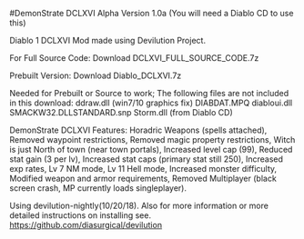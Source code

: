 #DemonStrate DCLXVI
Alpha Version 1.0a (You will need a Diablo CD to use this)

Diablo 1 DCLXVI Mod made using Devilution Project.

For Full Source Code: Download DCLXVI_FULL_SOURCE_CODE.7z

Prebuilt Version: Download Diablo_DCLXVI.7z

Needed for Prebuilt or Source to work; 
The following files are not included in this download: 
ddraw.dll (win7/10 graphics fix) 
DIABDAT.MPQ diabloui.dll SMACKW32.DLLSTANDARD.snp Storm.dll (from Diablo CD)

DemonStrate DCLXVI Features: 
Horadric Weapons (spells attached), 
Removed waypoint restrictions, 
Removed magic property restrictions, 
Witch is just North of town (near town portals), 
Increased level cap (99), 
Reduced stat gain (3 per lv), 
Increased stat caps (primary stat still 250), 
Increased exp rates, 
Lv 7 NM mode, 
Lv 11 Hell mode, 
Increased monster difficulty, 
Modified weapon and armor requirements, 
Removed Multiplayer (black screen crash, MP currently loads singleplayer).

Using devilution-nightly(10/20/18). Also for more information or more detailed instructions on installing see. https://github.com/diasurgical/devilution
